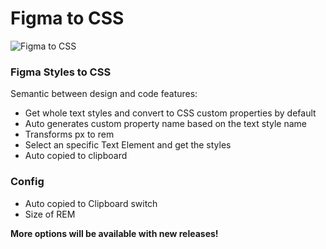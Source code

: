 # Figma to CSS

![Figma to CSS](https://github.com/LeonidasEsteban/figma-to-css-plugin/blob/main/demo.gif?raw=true)

### Figma Styles to CSS 
Semantic between design and code 
features:  
- Get whole text styles and convert to CSS custom properties by default
- Auto generates custom property name based on the text style name
- Transforms px to rem
- Select an specific Text Element and get the styles
- Auto copied to clipboard

### Config
- Auto copied to Clipboard switch
- Size of REM

**More options will be available with new releases!**
